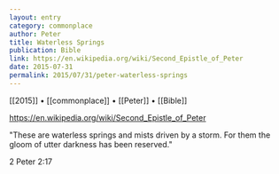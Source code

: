 ```yaml
---
layout: entry
category: commonplace
author: Peter
title: Waterless Springs
publication: Bible
link: https://en.wikipedia.org/wiki/Second_Epistle_of_Peter
date: 2015-07-31
permalink: 2015/07/31/peter-waterless-springs
---
```


[[2015]] • [[commonplace]] • [[Peter]] • [[Bible]] 

https://en.wikipedia.org/wiki/Second_Epistle_of_Peter

"These are waterless springs and mists driven by a storm. For them the gloom of utter darkness has been reserved."
 
2 Peter 2:17